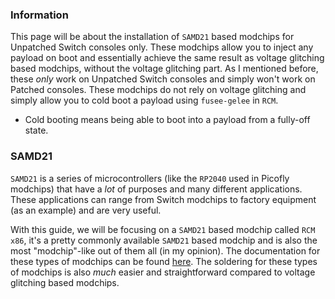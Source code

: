### **Information**

This page will be about the installation of `SAMD21` based modchips for Unpatched Switch consoles only. These modchips allow you to inject any payload on boot and essentially achieve the same result as voltage glitching based modchips, without the voltage glitching part. As I mentioned before, these *only* work on Unpatched Switch consoles and simply won't work on Patched consoles. These modchips do not rely on voltage glitching and simply allow you to cold boot a payload using `fusee-gelee` in `RCM`.

- Cold booting means being able to boot into a payload from a fully-off state.

### **SAMD21**

`SAMD21` is a series of microcontrollers (like the `RP2040` used in Picofly modchips) that have a *lot* of purposes and many different applications. These applications can range from Switch modchips to factory equipment (as an example) and are very useful.

With this guide, we will be focusing on a `SAMD21` based modchip called `RCM x86`, it's a pretty commonly available `SAMD21` based modchip and is also the most "modchip"-like out of them all (in my opinion).
The documentation for these types of modchips can be found [here](https://gbatemp.net/threads/internal-modchip-samd21-trinket-m0-gemma-m0-itsybitsy-m0-express-guide-files-support.508068/). The soldering for these types of modchips is also *much* easier and straightforward compared to voltage glitching based modchips.

